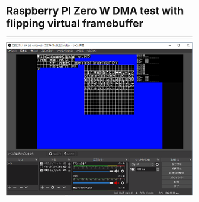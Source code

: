 # Raspberry PI Zero W DMA test with flipping virtual framebuffer
----


![picture](https://github.com/kumaashi/RaspberryPI/blob/master/image/rpizero_dma01.png "DMA test")


